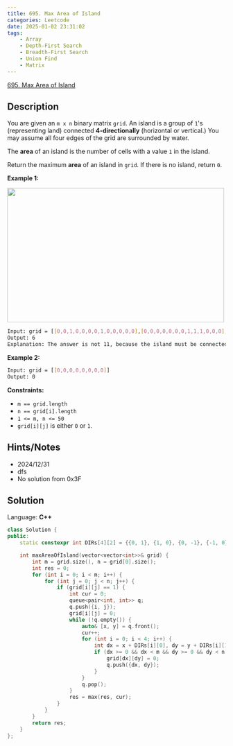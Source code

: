 ```yaml
---
title: 695. Max Area of Island
categories: Leetcode
date: 2025-01-02 23:31:02
tags:
    - Array
    - Depth-First Search
    - Breadth-First Search
    - Union Find
    - Matrix
---
```


[695. Max Area of Island](https://leetcode.com/problems/max-area-of-island/description/?envType=problem-list-v2&envId=plakya4j)

## Description

You are given an `m x n` binary matrix `grid`. An island is a group of `1`'s (representing land) connected **4-directionally**  (horizontal or vertical.) You may assume all four edges of the grid are surrounded by water.

The **area**  of an island is the number of cells with a value `1` in the island.

Return the maximum **area**  of an island in `grid`. If there is no island, return `0`.

**Example 1:**

<img alt="" src="https://assets.leetcode.com/uploads/2021/05/01/maxarea1-grid.jpg" style="width: 500px; height: 310px;">

```bash
Input: grid = [[0,0,1,0,0,0,0,1,0,0,0,0,0],[0,0,0,0,0,0,0,1,1,1,0,0,0],[0,1,1,0,1,0,0,0,0,0,0,0,0],[0,1,0,0,1,1,0,0,1,0,1,0,0],[0,1,0,0,1,1,0,0,1,1,1,0,0],[0,0,0,0,0,0,0,0,0,0,1,0,0],[0,0,0,0,0,0,0,1,1,1,0,0,0],[0,0,0,0,0,0,0,1,1,0,0,0,0]]
Output: 6
Explanation: The answer is not 11, because the island must be connected 4-directionally.
```

**Example 2:**

```bash
Input: grid = [[0,0,0,0,0,0,0,0]]
Output: 0
```

**Constraints:**

- `m == grid.length`
- `n == grid[i].length`
- `1 <= m, n <= 50`
- `grid[i][j]` is either `0` or `1`.

## Hints/Notes

- 2024/12/31
- dfs
- No solution from 0x3F

## Solution

Language: **C++**

```C++
class Solution {
public:
    static constexpr int DIRs[4][2] = {{0, 1}, {1, 0}, {0, -1}, {-1, 0}};

    int maxAreaOfIsland(vector<vector<int>>& grid) {
        int m = grid.size(), n = grid[0].size();
        int res = 0;
        for (int i = 0; i < m; i++) {
            for (int j = 0; j < n; j++) {
                if (grid[i][j] == 1) {
                    int cur = 0;
                    queue<pair<int, int>> q;
                    q.push({i, j});
                    grid[i][j] = 0;
                    while (!q.empty()) {
                        auto& [x, y] = q.front();
                        cur++;
                        for (int i = 0; i < 4; i++) {
                            int dx = x + DIRs[i][0], dy = y + DIRs[i][1];
                            if (dx >= 0 && dx < m && dy >= 0 && dy < n && grid[dx][dy] == 1) {
                                grid[dx][dy] = 0;
                                q.push({dx, dy});
                            }
                        }
                        q.pop();
                    }
                    res = max(res, cur);
                }
            }
        }
        return res;
    }
};
```
